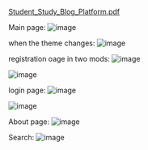 [Student_Study_Blog_Platform.pdf](https://github.com/user-attachments/files/20027496/Student_Study_Blog_Platform.pdf)

Main page:
![image](https://github.com/user-attachments/assets/545200af-b6ff-42f3-b2bf-cf2ed3544db4)

when the theme changes:
![image](https://github.com/user-attachments/assets/45599018-fee6-40ca-afee-12f4a179c8db)

registration oage in two mods:
![image](https://github.com/user-attachments/assets/ddb86529-5b01-4207-b8e1-a2eb126a7fe4)

![image](https://github.com/user-attachments/assets/5068a10f-fd27-44cd-af20-55af64d5c0e3)

login page:
![image](https://github.com/user-attachments/assets/073e37c0-fcb6-436f-b5a7-4da31ffa4e2b)

![image](https://github.com/user-attachments/assets/9b6d8837-c1be-4c5a-946f-7b17b7d8c8d3)

About page:
![image](https://github.com/user-attachments/assets/28f7dde8-ba7d-41b0-b861-56ec162bf93d)

Search:
![image](https://github.com/user-attachments/assets/6ca8591f-b872-4581-a660-c39721168084)




